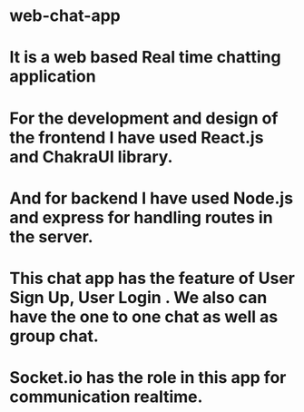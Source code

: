 # web-chat-app

# It is a web based Real time chatting application 

# For the development and design of the frontend I have used React.js and ChakraUI library.

# And for backend I have used Node.js and express for handling routes in the server.

# This chat app has the feature of User Sign Up, User Login . We also can have the one to one chat as well as group chat.

# Socket.io has the role in this app for communication realtime.
